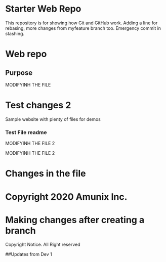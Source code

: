 # Starter Web Repo

This repository is for showing how Git and GitHub work. Adding a line for rebasing, more changes from myfeature branch too. Emergency commit in stashing.

# Web repo

## Purpose

MODIFYINH THE FILE

# Test changes 2

Sample website with plenty of files for demos

### Test File readme

MODIFYINH THE FILE 2

MODIFYINH THE FILE 2


# Changes in the file

# Copyright 2020 Amunix Inc.

# Making changes after creating a branch

Copyright Notice. All Right reserved

##Updates from Dev 1  
